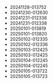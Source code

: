 * 20241128-013752
* 20241230-012630
* 20241231-012338
* 20241231-012338
* 20250101-013819
* 20250101-013820
* 20250102-012335
* 20250102-012336
* 20250103-012425
* 20250103-012425
* 20250104-012245
* 20250104-012245
* 20250105-013722
* 20250105-013723
